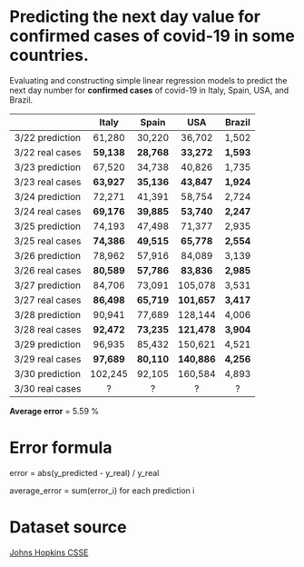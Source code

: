 # Predicting the next day value for confirmed cases of covid-19 in some countries.

Evaluating and constructing simple linear regression models to predict the next day number for **confirmed cases** of covid-19 in Italy, Spain, USA, and Brazil.

|                  | Italy | Spain |  USA  | Brazil |
|:----------------:|:-----:|:-----:|:-----:|:------:|
| 3/22 prediction  | 61,280 | 30,220 | 36,702 |  1,502  |
|  3/22 real cases | **59,138** | **28,768** | **33,272** |  **1,593**  |
| 3/23 prediction  | 67,520 | 34,738 | 40,826 |  1,735  |
|  3/23 real cases | **63,927** | **35,136** | **43,847** |  **1,924**  |
| 3/24 prediction  | 72,271 | 41,391 | 58,754 |  2,724  |
|  3/24 real cases | **69,176** | **39,885** | **53,740** |  **2,247**  |
| 3/25 prediction  | 74,193 | 47,498 | 71,377 |  2,935  |
|  3/25 real cases | **74,386** | **49,515** | **65,778** |  **2,554**  |
| 3/26 prediction  | 78,962 | 57,916 | 84,089 |  3,139  |
|  3/26 real cases | **80,589** | **57,786** | **83,836** |  **2,985**  |
| 3/27 prediction  | 84,706 | 73,091 | 105,078 |  3,531  |
|  3/27 real cases | **86,498** | **65,719** | **101,657** |  **3,417**  |
| 3/28 prediction  | 90,941 | 77,689 | 128,144 |  4,006  |
|  3/28 real cases | **92,472** | **73,235** | **121,478** |  **3,904**  |
| 3/29 prediction  | 96,935 | 85,432 | 150,621 |  4,521  |
|  3/29 real cases | **97,689** | **80,110** | **140,886** |  **4,256**  |
| 3/30 prediction  | 102,245 | 92,105 | 160,584 |  4,893  |
|  3/30 real cases | ? | ? | ? |  ?  |

**Average error** = 5.59 %

# Error formula

error = abs(y_predicted - y_real) / y_real

average_error = sum(error_i) for each prediction i

# Dataset source 
[Johns Hopkins CSSE](https://github.com/CSSEGISandData/COVID-19)
